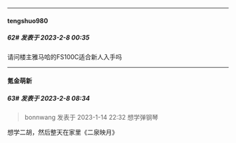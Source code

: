 
*****

####  tengshuo980  
##### 62#       发表于 2023-2-8 00:35

请问楼主雅马哈的FS100C适合新人入手吗


*****

####  氪金萌新  
##### 63#       发表于 2023-2-8 08:34

<blockquote>bonnwang 发表于 2023-1-14 22:32
想学弹钢琴</blockquote>
想学二胡，然后整天在家里《二泉映月》

